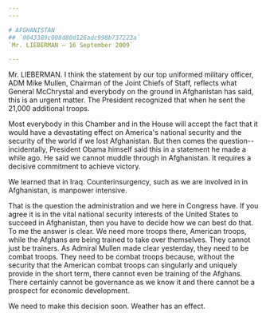 ```yaml
---
---

# AFGHANISTAN
## `0043389c008d80d126adc998b737223a`
`Mr. LIEBERMAN — 16 September 2009`

---
```



Mr. LIEBERMAN. I think the statement by our top uniformed military 
officer, ADM Mike Mullen, Chairman of the Joint Chiefs of Staff, 
reflects what General McChrystal and everybody on the ground in 
Afghanistan has said, this is an urgent matter. The President 
recognized that when he sent the 21,000 additional troops.

Most everybody in this Chamber and in the House will accept the fact 
that it would have a devastating effect on America's national security 
and the security of the world if we lost Afghanistan. But then comes 
the question--incidentally, President Obama himself said this in a 
statement he made a while ago. He said we cannot muddle through in 
Afghanistan. It requires a decisive commitment to achieve victory.

We learned that in Iraq. Counterinsurgency, such as we are involved 
in in Afghanistan, is manpower intensive.

That is the question the administration and we here in Congress have. 
If you agree it is in the vital national security interests of the 
United States to succeed in Afghanistan, then you have to decide how we 
can best do that. To me the answer is clear. We need more troops there, 
American troops, while the Afghans are being trained to take over 
themselves. They cannot just be trainers. As Admiral Mullen made clear 
yesterday, they need to be combat troops. They need to be combat troops 
because, without the security that the American combat troops can 
singularly and uniquely provide in the short term, there cannot even be 
training of the Afghans. There certainly cannot be governance as we 
know it and there cannot be a prospect for economic development.

We need to make this decision soon. Weather has an effect.
